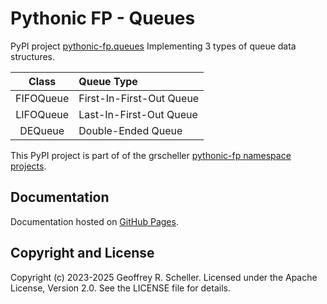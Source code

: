 # Pythonic FP - Queues

PyPI project
[pythonic-fp.queues](https://pypi.org/project/pythonic-fp.queues/)
Implementing 3 types of queue data structures.

| Class     | Queue Type               |
|:---------:|:------------------------ |
| FIFOQueue | First-In-First-Out Queue |
| LIFOQueue | Last-In-First-Out Queue  |
| DEQueue   | Double-Ended Queue       |

This PyPI project is part of of the grscheller
[pythonic-fp namespace projects](https://github.com/grscheller/pythonic-fp/blob/main/README.md).

## Documentation

Documentation hosted on
[GitHub Pages](https://grscheller.github.io/pythonic-fp-queues/html).

## Copyright and License

Copyright (c) 2023-2025 Geoffrey R. Scheller. Licensed under the Apache
License, Version 2.0. See the LICENSE file for details.
